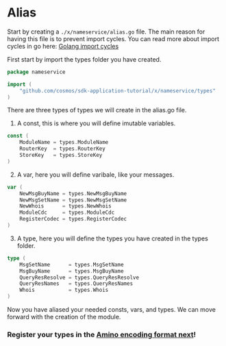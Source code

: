 # Alias

Start by creating a `./x/nameservice/alias.go` file. The main reason for having this file is to prevent import cycles. You can read more about import cycles in go here: [Golang import cycles](https://stackoverflow.com/questions/28256923/import-cycle-not-allowed)

First start by import the types folder you have created.

```go
package nameservice

import (
	"github.com/cosmos/sdk-application-tutorial/x/nameservice/types"
)
```

There are three types of types we will create in the alias.go file.

1. A const, this is where you will define imutable variables.

```go
const (
	ModuleName = types.ModuleName
	RouterKey  = types.RouterKey
	StoreKey   = types.StoreKey
)
```

2. A var, here you will define varibale, like your messages.

```go
var (
	NewMsgBuyName = types.NewMsgBuyName
	NewMsgSetName = types.NewMsgSetName
	NewWhois      = types.NewWhois
	ModuleCdc     = types.ModuleCdc
	RegisterCodec = types.RegisterCodec
)
```

3. A type, here you will define the types you have created in the types folder.

```go
type (
	MsgSetName      = types.MsgSetName
	MsgBuyName      = types.MsgBuyName
	QueryResResolve = types.QueryResResolve
	QueryResNames   = types.QueryResNames
	Whois           = types.Whois
)
```

Now you have aliased your needed consts, vars, and types. We can move forward with the creation of the module.

### Register your types in the [Amino encoding format next](./codec.md)!
